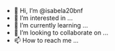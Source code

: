 - 👋 Hi, I’m @isabela20bnf
- 👀 I’m interested in ...
- 🌱 I’m currently learning ...
- 💞️ I’m looking to collaborate on ...
- 📫 How to reach me ...

<!---
isabela20bnf/isabela20bnf is a ✨ special ✨ repository because its `README.md` (this file) appears on your GitHub profile.
You can click the Preview link to take a look at your changes.
--->
